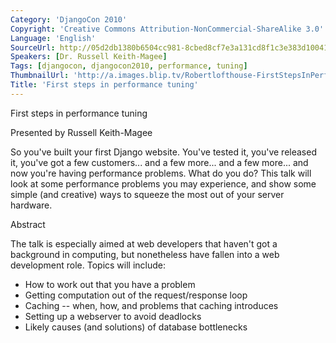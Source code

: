 ```yaml
---
Category: 'DjangoCon 2010'
Copyright: 'Creative Commons Attribution-NonCommercial-ShareAlike 3.0'
Language: 'English'
SourceUrl: http://05d2db1380b6504cc981-8cbed8cf7e3a131cd8f1c3e383d10041.r93.cf2.rackcdn.com/djangocon-2010/57_first-steps-in-performance-tuning.flv
Speakers: [Dr. Russell Keith-Magee]
Tags: [djangocon, djangocon2010, performance, tuning]
ThumbnailUrl: 'http://a.images.blip.tv/Robertlofthouse-FirstStepsInPerformanceTuning779-385.jpg'
Title: 'First steps in performance tuning'
---
```

First steps in performance tuning

Presented by Russell Keith-Magee

So you've built your first Django website. You've tested it, you've released
it, you've got a few customers... and a few more... and a few more... and now
you're having performance problems. What do you do? This talk will look at
some performance problems you may experience, and show some simple (and
creative) ways to squeeze the most out of your server hardware.

Abstract

The talk is especially aimed at web developers that haven't got a background
in computing, but nonetheless have fallen into a web development role. Topics
will include:

  * How to work out that you have a problem 
  * Getting computation out of the request/response loop 
  * Caching -- when, how, and problems that caching introduces 
  * Setting up a webserver to avoid deadlocks 
  * Likely causes (and solutions) of database bottlenecks 
